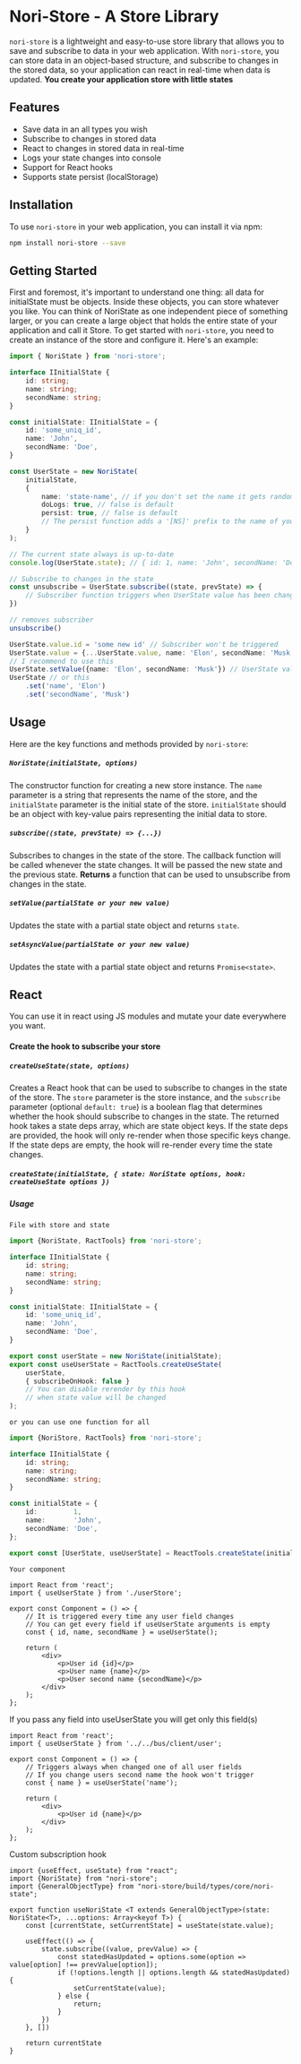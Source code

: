# Nori-Store - A Store Library

`nori-store` is a lightweight and easy-to-use store library that allows you to save and subscribe to data in your web application. With `nori-store`, you can store data in an object-based structure, and subscribe to changes in the stored data, so your application can react in real-time when data is updated.
__You create your application store with little states__
## Features

- Save data in an all types you wish
- Subscribe to changes in stored data
- React to changes in stored data in real-time
- Logs your state changes into console
- Support for React hooks
- Supports state persist (localStorage)

## Installation

To use `nori-store` in your web application, you can install it via npm:
```sh
npm install nori-store --save
```

## Getting Started
First and foremost, it's important to understand one thing: all data for initialState must be objects. Inside these objects, you can store whatever you like. You can think of NoriState as one independent piece of something larger, or you can create a large object that holds the entire state of your application and call it Store.
To get started with `nori-store`, you need to create an instance of the store and configure it. Here's an example:

```typescript
import { NoriState } from 'nori-store';

interface IInitialState {
    id: string;
    name: string;
    secondName: string;
}

const initialState: IInitialState = {
    id: 'some_uniq_id',
    name: 'John',
    secondName: 'Doe',
}

const UserState = new NoriState(
    initialState,
    {
        name: 'state-name', // if you don't set the name it gets random id
        doLogs: true, // false is default
        persist: true, // false is default
        // The persist function adds a '[NS]' prefix to the name of your state and saves it in localStorage.
    }
);

// The current state always is up-to-date
console.log(UserState.state); // { id: 1, name: 'John', secondName: 'Doe' }

// Subscribe to changes in the state
const unsubscribe = UserState.subscribe((state, prevState) => {
    // Subscriber function triggers when UserState value has been changed
})

// removes subscriber
unsubscribe()

UserState.value.id = 'some new id' // Subscriber won't be triggered
UserState.value = {...UserState.value, name: 'Elon', secondName: 'Musk'} // Will trigger subscriber
// I recommend to use this
UserState.setValue({name: 'Elon', secondName: 'Musk'}) // UserState value and new object will be merged
UserState // or this
    .set('name', 'Elon')
    .set('secondName', 'Musk')

```

## Usage

Here are the key functions and methods provided by `nori-store`:

##### `NoriState(initialState, options)`
The constructor function for creating a new store instance. The `name` parameter is a string that represents the name of the store, and the `initialState` parameter is the initial state of the store. `initialState` should be an object with key-value pairs representing the initial data to store.

##### `subscribe((state, prevState) => {...})`
Subscribes to changes in the state of the store. The callback function will be called whenever the state changes. It will be passed the new state and the previous state.
**Returns** a function that can be used to unsubscribe from changes in the state.

##### `setValue(partialState or your new value)`
Updates the state with a partial state object and returns `state`.

##### `setAsyncValue(partialState or your new value)`
Updates the state with a partial state object and returns `Promise<state>`.

## React
You can use it in react using JS modules and mutate your date everywhere you want.

#### Create the hook to subscribe your store

##### `createUseState(state, options)`
Creates a React hook that can be used to subscribe to changes in the state of the store. The `store` parameter is the store instance, and the `subscribe` parameter (optional `default: true`) is a boolean flag that determines whether the hook should subscribe to changes in the state.
The returned hook takes a state deps array, which are state object keys. If the state deps are provided, the hook will only re-render when those specific keys change. If the state deps are empty, the hook will re-render every time the state changes.

##### `createState(initialState, { state: NoriState options, hook: createUseState options })`

##### Usage
`File with store and state`
```typescript
import {NoriState, RactTools} from 'nori-store';

interface IInitialState {
    id: string;
    name: string;
    secondName: string;
}

const initialState: IInitialState = {
    id: 'some_uniq_id',
    name: 'John',
    secondName: 'Doe',
}

export const userState = new NoriState(initialState);
export const useUserState = RactTools.createUseState(
    userState,
    { subscribeOnHook: false }
    // You can disable rerender by this hook
    // when state value will be changed
);
```
`or you can use one function for all`
```typescript
import {NoriStore, RactTools} from 'nori-store';

interface IInitialState {
    id: string;
    name: string;
    secondName: string;
}

const initialState = {
    id:         1,
    name:       'John',
    secondName: 'Doe',
};

export const [UserState, useUserState] = ReactTools.createState(initialState)
```
`Your component`
```tsx
import React from 'react';
import { useUserState } from './userStore';

export const Component = () => {
    // It is triggered every time any user field changes
    // You can get every field if useUserState arguments is empty
    const { id, name, secondName } = useUserState();

    return (
        <div>
            <p>User id {id}</p>
            <p>User name {name}</p>
            <p>User second name {secondName}</p>
        </div>
    );
};
```
If you pass any field into useUserState you will get only this field(s)
```tsx
import React from 'react';
import { useUserState } from '../../bus/client/user';

export const Component = () => {
    // Triggers always when changed one of all user fields
    // If you change users second name the hook won't trigger
    const { name } = useUserState('name');

    return (
        <div>
            <p>User id {name}</p>
        </div>
    );
};
```

Custom subscription hook
```tsx
import {useEffect, useState} from "react";
import {NoriState} from "nori-store";
import {GeneralObjectType} from "nori-store/build/types/core/nori-state";

export function useNoriState <T extends GeneralObjectType>(state: NoriState<T>, ...options: Array<keyof T>) {
    const [currentState, setCurrentState] = useState(state.value);

    useEffect(() => {
        state.subscribe((value, prevValue) => {
            const statedHasUpdated = options.some(option => value[option] !== prevValue[option]);
            if (!options.length || options.length && statedHasUpdated) {
                setCurrentState(value);
            } else {
                return;
            }
        })
    }, [])

    return currentState
}

```
